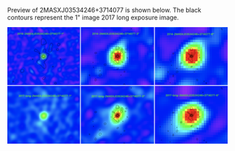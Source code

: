 Preview of 2MASXJ03534246+3714077 is shown below. The black contours represent the 1" image 2017 long exposure image. 

![2MASXJ03534246+3714077](2MASXJ03534246+3714077.png "2MASXJ03534246+3714077")
